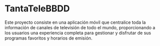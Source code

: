 # TantaTeleBBDD

Este proyecto consiste en una aplicación móvil que centralice toda la información de canales de televisión de todo el mundo, proporcionando a los usuarios una experiencia completa para gestionar y disfrutar de sus programas favoritos y horarios de emisión.
